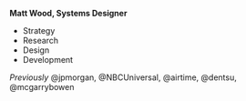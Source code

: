 **Matt Wood, Systems Designer**

- Strategy
- Research
- Design
- Development

_Previously_
@jpmorgan, @NBCUniversal, @airtime, @dentsu, @mcgarrybowen
